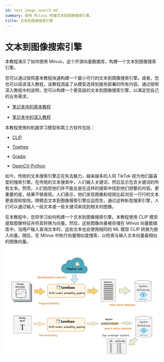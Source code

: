```yaml
---
id: text_image_search.md
summary: 使用 Milvus 构建文本到图像搜索引擎。
title: 文本到图像搜索引擎
---
```


# 文本到图像搜索引擎

本教程演示了如何使用 Milvus，这个开源向量数据库，构建一个文本到图像搜索引擎。

您可以通过按照基本教程快速构建一个最小可行的文本到图像搜索引擎。或者，您也可以阅读深入教程，该教程涵盖了从模型选择到服务部署的所有内容。通过按照深入教程中的说明，您可以构建一个更高级的文本到图像搜索引擎，以满足您自己的业务需求。

- [笔记本中的基本教程](https://github.com/towhee-io/examples/blob/main/image/text_image_search/1_build_text_image_search_engine.ipynb)

- [笔记本中的深入教程](https://github.com/towhee-io/examples/blob/main/image/text_image_search/2_deep_dive_text_image_search.ipynb)

本教程使用的机器学习模型和第三方软件包括：

- [CLIP](https://openai.com/blog/clip/)

- [Towhee](https://towhee.io/)

- [Gradio](https://www.google.com/url?sa=t&rct=j&q=&esrc=s&source=web&cd=&cad=rja&uact=8&ved=2ahUKEwj3nvvEhNj7AhVZSGwGHUFuA6sQFnoECA0QAQ&url=https%3A%2F%2Fgradio.app%2F&usg=AOvVaw0Rmnp2xYgYvkDcMb9d-9TR)

- [OpenCV-Python](https://www.google.com/url?sa=t&rct=j&q=&esrc=s&source=web&cd=&cad=rja&uact=8&ved=2ahUKEwjawLa4hNj7AhWrSGwGHSWKD1sQFnoECA0QAQ&url=https%3A%2F%2Fdocs.opencv.org%2F4.x%2Fd6%2Fd00%2Ftutorial_py_root.html&usg=AOvVaw3YMr9iiY-FTDoGSWWqppvP)

如今，传统的文本搜索引擎正在失去魅力，越来越多的人将 TikTok 视为他们最喜爱的搜索引擎。在传统的文本搜索中，人们输入关键词，然后显示包含关键词的所有文本。然而，人们抱怨他们并不能总是在这样的搜索中找到他们想要的内容。更重要的是，结果不够直观。人们表示，他们发现图像和视频比起浏览一行行的文本更直观和愉悦。跨模态文本到图像搜索引擎应运而生。通过这种新型搜索引擎，人们可以通过输入一段文本或一些关键词来找到相关的图像。

在本教程中，您将学习如何构建一个文本到图像搜索引擎。本教程使用 CLIP 模型提取图像特征并将其转换为向量。然后，这些图像向量被存储在 Milvus 向量数据库中。当用户输入查询文本时，这些文本也会使用相同的 ML 模型 CLIP 转换为嵌入向量。随后，在 Milvus 中执行向量相似度搜索，以检索与输入文本向量最相似的图像向量。

![Text_image_search](../../../assets/text_to_image_workflow.png "文本到图像搜索引擎的工作流程。")
